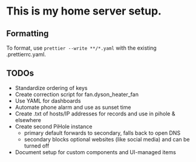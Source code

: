 # This is my home server setup.

## Formatting

To format, use `prettier --write **/*.yaml` with the existing .prettierrc.yaml.

## TODOs

- Standardize ordering of keys
- Create correction script for fan.dyson_heater_fan
- Use YAML for dashboards
- Automate phone alarm and use as sunset time
- Create .txt of hosts/IP addresses for records and use in pihole & elsewhere
- Create second PiHole instance
  - primary default forwards to secondary, falls back to open DNS
  - secondary blocks optional websites (like social media) and can be turned off
- Document setup for custom components and UI-managed items

